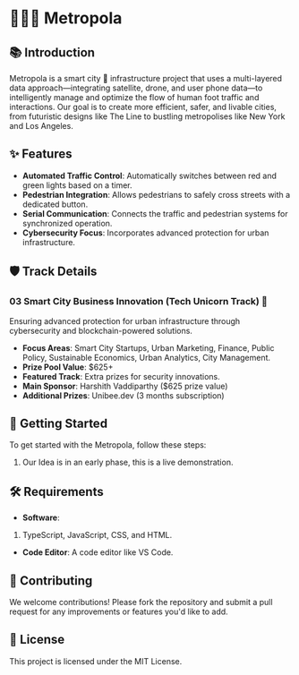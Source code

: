# 🚦🌆💡 Metropola

## 📚 Introduction
Metropola is a smart city 🚥 infrastructure project that uses a multi-layered data approach—integrating satellite, drone, and user phone data—to intelligently manage and optimize the flow of human foot traffic and interactions. Our goal is to create more efficient, safer, and livable cities, from futuristic designs like The Line to bustling metropolises like New York and Los Angeles.  


## ✨ Features
- **Automated Traffic Control**: Automatically switches between red and green lights based on a timer.
- **Pedestrian Integration**: Allows pedestrians to safely cross streets with a dedicated button.
- **Serial Communication**: Connects the traffic and pedestrian systems for synchronized operation.
- **Cybersecurity Focus**: Incorporates advanced protection for urban infrastructure.

## 🛡️ Track Details
### 03 Smart City Business Innovation (Tech Unicorn Track) 🦄
Ensuring advanced protection for urban infrastructure through cybersecurity and blockchain-powered solutions.

- **Focus Areas**: Smart City Startups, Urban Marketing, Finance, Public Policy, Sustainable Economics, Urban Analytics, City Management.
- **Prize Pool Value**: $625+
- **Featured Track**: Extra prizes for security innovations.
- **Main Sponsor**: Harshith Vaddiparthy ($625 prize value)
- **Additional Prizes**: Unibee.dev (3 months subscription)

## 🚀 Getting Started
To get started with the Metropola, follow these steps:
1. Our Idea is in an early phase, this is a live demonstration.

## 🛠️ Requirements 
- **Software**: 
1. TypeScript, JavaScript, CSS, and HTML.

- **Code Editor**: A code editor like VS Code.

## 🤝 Contributing
We welcome contributions! Please fork the repository and submit a pull request for any improvements or features you'd like to add.

## 📄 License
This project is licensed under the MIT License.
